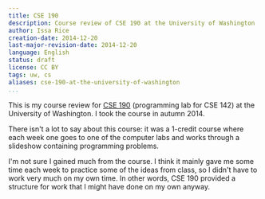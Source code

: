 ```yaml
---
title: CSE 190
description: Course review of CSE 190 at the University of Washington
author: Issa Rice
creation-date: 2014-12-20
last-major-revision-date: 2014-12-20
language: English
status: draft
license: CC BY
tags: uw, cs
aliases: cse-190-at-the-university-of-washington
...
```


This is my course review for [CSE 190](http://courses.cs.washington.edu/courses/cse142/14au/labs.shtml) (programming lab for CSE 142) at the University of Washington.
I took the course in autumn 2014.

There isn't a lot to say about this course: it was a 1-credit course where each week one goes to one of the computer labs and works through a slideshow containing programming problems.

I'm not sure I gained much from the course.
I think it mainly gave me some time each week to practice some of the ideas from class, so I didn't have to work very much on my own time.
In other words, CSE 190 provided a structure for work that I might have done on my own anyway.
